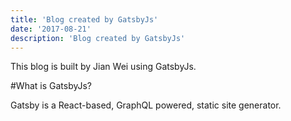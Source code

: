 ```yaml
---
title: 'Blog created by GatsbyJs'
date: '2017-08-21'
description: 'Blog created by GatsbyJs'
---
```


This blog is built by Jian Wei using GatsbyJs.

#What is GatsbyJs?

Gatsby is a React-based, GraphQL powered, static site generator.

